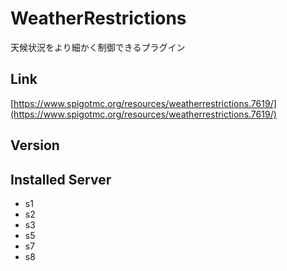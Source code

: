 # WeatherRestrictions
天候状況をより細かく制御できるプラグイン

## Link
[https://www.spigotmc.org/resources/weatherrestrictions.7619/](https://www.spigotmc.org/resources/weatherrestrictions.7619/)

## Version

## Installed Server
- s1
- s2
- s3
- s5
- s7
- s8
